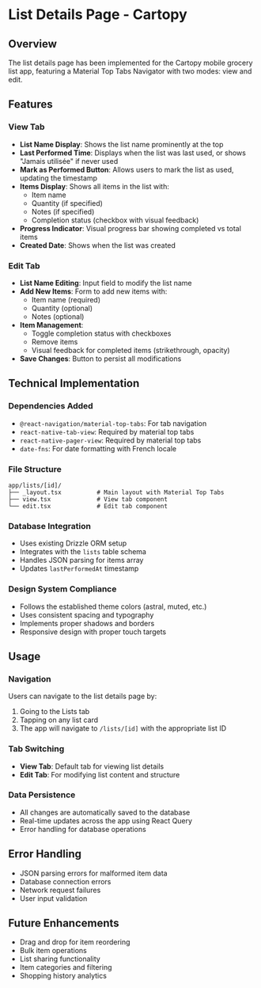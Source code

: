 # List Details Page - Cartopy

## Overview
The list details page has been implemented for the Cartopy mobile grocery list app, featuring a Material Top Tabs Navigator with two modes: view and edit.

## Features

### View Tab
- **List Name Display**: Shows the list name prominently at the top
- **Last Performed Time**: Displays when the list was last used, or shows "Jamais utilisée" if never used
- **Mark as Performed Button**: Allows users to mark the list as used, updating the timestamp
- **Items Display**: Shows all items in the list with:
  - Item name
  - Quantity (if specified)
  - Notes (if specified)
  - Completion status (checkbox with visual feedback)
- **Progress Indicator**: Visual progress bar showing completed vs total items
- **Created Date**: Shows when the list was created

### Edit Tab
- **List Name Editing**: Input field to modify the list name
- **Add New Items**: Form to add new items with:
  - Item name (required)
  - Quantity (optional)
  - Notes (optional)
- **Item Management**: 
  - Toggle completion status with checkboxes
  - Remove items
  - Visual feedback for completed items (strikethrough, opacity)
- **Save Changes**: Button to persist all modifications

## Technical Implementation

### Dependencies Added
- `@react-navigation/material-top-tabs`: For tab navigation
- `react-native-tab-view`: Required by material top tabs
- `react-native-pager-view`: Required by material top tabs
- `date-fns`: For date formatting with French locale

### File Structure
```
app/lists/[id]/
├── _layout.tsx          # Main layout with Material Top Tabs
├── view.tsx             # View tab component
└── edit.tsx             # Edit tab component
```

### Database Integration
- Uses existing Drizzle ORM setup
- Integrates with the `lists` table schema
- Handles JSON parsing for items array
- Updates `lastPerformedAt` timestamp

### Design System Compliance
- Follows the established theme colors (astral, muted, etc.)
- Uses consistent spacing and typography
- Implements proper shadows and borders
- Responsive design with proper touch targets

## Usage

### Navigation
Users can navigate to the list details page by:
1. Going to the Lists tab
2. Tapping on any list card
3. The app will navigate to `/lists/[id]` with the appropriate list ID

### Tab Switching
- **View Tab**: Default tab for viewing list details
- **Edit Tab**: For modifying list content and structure

### Data Persistence
- All changes are automatically saved to the database
- Real-time updates across the app using React Query
- Error handling for database operations

## Error Handling
- JSON parsing errors for malformed item data
- Database connection errors
- Network request failures
- User input validation

## Future Enhancements
- Drag and drop for item reordering
- Bulk item operations
- List sharing functionality
- Item categories and filtering
- Shopping history analytics